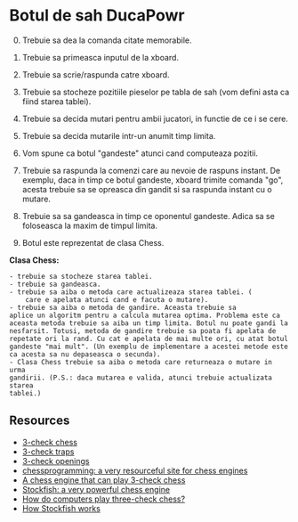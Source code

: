 
# Botul de sah DucaPowr

0. Trebuie sa dea la comanda citate memorabile.
1. Trebuie sa primeasca inputul de la xboard.
2. Trebuie sa scrie/raspunda catre xboard.
3. Trebuie sa stocheze pozitiile pieselor pe tabla de sah (vom defini asta ca
    fiind starea tablei).
4. Trebuie sa decida mutari pentru ambii jucatori, in functie de ce i se cere.
5. Trebuie sa decida mutarile intr-un anumit timp limita.

6. Vom spune ca botul "gandeste" atunci cand computeaza pozitii.
7. Trebuie sa raspunda la comenzi care au nevoie de raspuns instant. De
    exemplu, daca in timp ce botul gandeste, xboard trimite comanda
    "go", acesta trebuie sa se opreasca din gandit si sa raspunda instant
    cu o mutare.
8. Trebuie sa sa gandeasca in timp ce oponentul gandeste. Adica sa se
    foloseasca la maxim de timpul limita.

9. Botul este reprezentat de clasa Chess.

**Clasa Chess:**

	- trebuie sa stocheze starea tablei.
	- trebuie sa gandeasca.
	- trebuie sa aiba o metoda care actualizeaza starea tablei. (
        care e apelata atunci cand e facuta o mutare).
	- trebuie sa aiba o metoda de gandire. Aceasta trebuie sa
    aplice un algoritm pentru a calcula mutarea optima. Problema este ca
    aceasta metoda trebuie sa aiba un timp limita. Botul nu poate gandi la 
    nesfarsit. Totusi, metoda de gandire trebuie sa poata fi apelata de 
    repetate ori la rand. Cu cat e apelata de mai multe ori, cu atat botul 
    gandeste "mai mult". (Un exemplu de implementare a acestei metode este
    ca acesta sa nu depaseasca o secunda).
	- Clasa Chess trebuie sa aiba o metoda care returneaza o mutare in urma
    gandirii. (P.S.: daca mutarea e valida, atunci trebuie actualizata starea 
    tablei.)

## Resources
- [3-check chess](https://www.chess.com/terms/3-check-chess)
- [3-check traps](https://www.chess.com/article/view/the-3-check-traps-you-need-to-know)
- [3-check openings](https://www.chess.com/forum/view/chess960-chess-variants/3-checks-best-openings-1)
- [chessprogramming: a very resourceful site for chess engines](https://www.chessprogramming.org/Main_Page)
- [A chess engine that can play 3-check chess](https://github.com/ianfab/Fairy-Stockfish)
- [Stockfish: a very powerful chess engine](https://github.com/ddugovic/Stockfish)
- [How do computers play three-check chess?](https://chess.stackexchange.com/questions/18903/how-do-computers-play-three-check-chess)
- [How Stockfish works](http://rin.io/chess-engine/)

